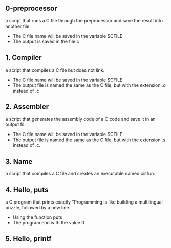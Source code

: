 ## 0-preprocessor
a script that runs a C file through the preprocessor and save the result into another file.
* The C file name will be saved in the variable $CFILE
* The output is saved in the file c
## 1. Compiler
a script that compiles a C file but does not link.
* The C file name will be saved in the variable $CFILE
* The output file is named the same as the C file, but with the extension .o instead of .c
## 2. Assembler
a script that generates the assembly code of a C code and save it in an output fil.
* The C file name will be saved in the variable $CFILE
* The output file is named the same as the C file, but with the extension .s instead of .c.
## 3. Name
a script that compiles a C file and creates an executable named cisfun.
## 4. Hello, puts
a C program that prints exactly "Programming is like building a multilingual puzzle, followed by a new line.
* Using the function puts
* The program end with the value 0
## 5. Hello, printf

